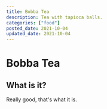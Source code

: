 ```yaml
---
title: Bobba Tea
description: Tea with tapioca balls.
categories: ["food"]
posted_date: 2021-10-04
updated_date: 2021-10-04
---
```


# Bobba Tea

## What is it?

Really good, that's what it is.